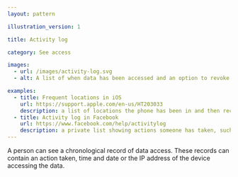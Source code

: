 ```yaml
---
layout: pattern

illustration_version: 1

title: Activity log

category: See access

images:
  - url: /images/activity-log.svg
  - alt: A list of when data has been accessed and an option to revoke access.

examples:
  - title: Frequent locations in iOS
    url: https://support.apple.com/en-us/HT203033
    description: a list of locations the phone has been in and then recorded, which helps Siri choose a person’s home and work location
  - title: Activity log in Facebook
    url: https://www.facebook.com/help/activitylog
    description: a private list showing actions someone has taken, such as their searches, likes and comments
---
```


A person can see a chronological record of data access. These records can contain an action taken, time and date or the IP address of the device accessing the data.
